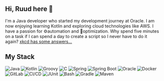 ## Hi, Ruud here 👋

I'm a Java developer who started my development journey at Oracle. I am now enjoying learning Kotlin and exploring cloud technologies like AWS.
I have a passion for ⚙️automation and 💫optimization. Why spend five minutes on a task if I can spend a day to create a script so I never have to do it again? [xkcd has some answers...](https://xkcd.com/1205/)

## My Stack

![Java](https://img.shields.io/badge/-Java-007396?style=for-the-badge&logo=java&logoColor=white)
![Kotlin](https://img.shields.io/badge/-Kotlin-0095D5?style=for-the-badge&logo=kotlin)
![Groovy](https://img.shields.io/badge/-Groovy-4298B8?style=for-the-badge&logo=apache-groovy&logoColor=white)
![C](https://img.shields.io/badge/-c-A8B9CC?style=for-the-badge&logo=c&logoColor=white)
![Spring](https://img.shields.io/badge/-Spring-6DB33F?style=for-the-badge&logo=spring&logoColor=white)
![Spring Boot](https://img.shields.io/badge/-Spring%20Boot-6DB33F?style=for-the-badge&logo=springboot&logoColor=white)
![Oracle](https://img.shields.io/badge/-Oracle%20db-F80000?style=for-the-badge&logo=oracle)
![Docker](https://img.shields.io/badge/-Docker-2496ED?style=for-the-badge&logo=docker&logoColor=white)
![GitLab](https://img.shields.io/badge/-GitLab-FC6D26?style=for-the-badge&logo=gitlab)
![CI/CD](https://img.shields.io/badge/-CI%2FCD-00ADD8?style=for-the-badge&logo=continuous-integration)
![JUnit](https://img.shields.io/badge/-JUnit-25A162?style=for-the-badge&logo=junit5&logoColor=white)
![Bash](https://img.shields.io/badge/-Bash-4EAA25?style=for-the-badge&logo=gnu-bash&logoColor=white)
![Gradle](https://img.shields.io/badge/-Gradle-02303A?style=for-the-badge&logo=gradle)
![Maven](https://img.shields.io/badge/-Maven-C71A36?style=for-the-badge&logo=apache-maven)




